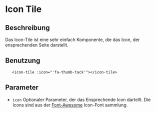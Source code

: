 # Icon Tile

## Beschreibung
 Das Icon-Tile ist eine sehr einfach Komponente, die das Icon, der ensprechenden Seite darstellt.

## Benutzung

```
   <icon-tile :icon="'fa-thumb-tack'"></icon-tile>
```

## Parameter

 * `icon` 
   Optionaler Parameter,  der das Ensprechende Icon dartellt.
   Die Icons sind aus der [Font-Awesome][] Icon-Font sammlung.
   

[Font-Awesome]: fontawesome.io/icons/